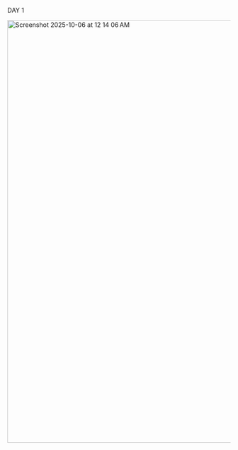 DAY 1 

<img width="1470" height="956" alt="Screenshot 2025-10-06 at 12 14 06 AM" src="https://github.com/user-attachments/assets/a3606639-e2ea-4636-a76c-940cf40a9967" />

